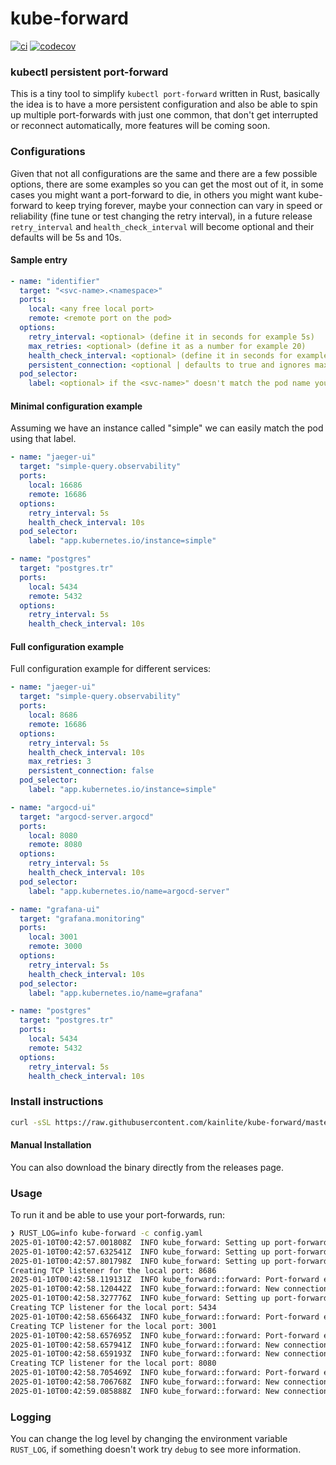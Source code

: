 # kube-forward

[![ci](https://github.com/kainlite/kube-forward/actions/workflows/release.yaml/badge.svg)](https://github.com/kainlite/kube-forward/actions/workflows/release.yaml)
[![codecov](https://codecov.io/gh/kainlite/kube-forward/branch/master/graph/badge.svg)](https://codecov.io/gh/kainlite/kube-forward)

### kubectl persistent port-forward
This is a tiny tool to simplify `kubectl port-forward` written in Rust, basically the idea is to have a more persistent
configuration and also be able to spin up multiple port-forwards with just one common, that don't get interrupted or
reconnect automatically, more features will be coming soon.

### Configurations
Given that not all configurations are the same and there are a few possible options, there are some examples so you can
get the most out of it, in some cases you might want a port-forward to die, in others you might want kube-forward to
keep trying forever, maybe your connection can vary in speed or reliability (fine tune or test changing the retry
interval), in a future release `retry_interval` and `health_check_interval` will become optional and their defaults will be
5s and 10s.

#### Sample entry
```yaml
- name: "identifier"
  target: "<svc-name>.<namespace>"
  ports:
    local: <any free local port> 
    remote: <remote port on the pod> 
  options:
    retry_interval: <optional> (define it in seconds for example 5s)
    max_retries: <optional> (define it as a number for example 20)
    health_check_interval: <optional> (define it in seconds for example 10s)
    persistent_connection: <optional | defaults to true and ignores max_retries>
  pod_selector:
    label: <optional> if the <svc-name>" doesn't match the pod name you need to use a label like: app.kubernetes.io/instance=simple"
```

#### Minimal configuration example
Assuming we have an instance called "simple" we can easily match the pod using that label.
```yaml
- name: "jaeger-ui"
  target: "simple-query.observability"
  ports:
    local: 16686
    remote: 16686
  options:
    retry_interval: 5s
    health_check_interval: 10s
  pod_selector:
    label: "app.kubernetes.io/instance=simple"

- name: "postgres"
  target: "postgres.tr"
  ports:
    local: 5434 
    remote: 5432   
  options:
    retry_interval: 5s
    health_check_interval: 10s
```

#### Full configuration example
Full configuration example for different services:
```yaml
- name: "jaeger-ui"
  target: "simple-query.observability"
  ports:
    local: 8686
    remote: 16686
  options:
    retry_interval: 5s
    health_check_interval: 10s
    max_retries: 3
    persistent_connection: false
  pod_selector:
    label: "app.kubernetes.io/instance=simple"

- name: "argocd-ui"
  target: "argocd-server.argocd"
  ports:
    local: 8080
    remote: 8080
  options:
    retry_interval: 5s
    health_check_interval: 10s
  pod_selector:
    label: "app.kubernetes.io/name=argocd-server"

- name: "grafana-ui"
  target: "grafana.monitoring"
  ports:
    local: 3001  
    remote: 3000   
  options:
    retry_interval: 5s
    health_check_interval: 10s
  pod_selector:
    label: "app.kubernetes.io/name=grafana"

- name: "postgres"
  target: "postgres.tr"
  ports:
    local: 5434 
    remote: 5432   
  options:
    retry_interval: 5s
    health_check_interval: 10s
```

### Install instructions
```bash
curl -sSL https://raw.githubusercontent.com/kainlite/kube-forward/master/scripts/install.sh | sh
```
#### Manual Installation
You can also download the binary directly from the releases page.

### Usage
To run it and be able to use your port-forwards, run:
```bash
❯ RUST_LOG=info kube-forward -c config.yaml
2025-01-10T00:42:57.001808Z  INFO kube_forward: Setting up port-forward for jaeger-ui
2025-01-10T00:42:57.632541Z  INFO kube_forward: Setting up port-forward for argocd-ui
2025-01-10T00:42:57.801798Z  INFO kube_forward: Setting up port-forward for grafana-ui
Creating TCP listener for the local port: 8686
2025-01-10T00:42:58.119131Z  INFO kube_forward::forward: Port-forward established for jaeger-ui
2025-01-10T00:42:58.120442Z  INFO kube_forward::forward: New connection for jaeger-ui peer_addr=127.0.0.1:37674
2025-01-10T00:42:58.327776Z  INFO kube_forward: Setting up port-forward for postgres
Creating TCP listener for the local port: 5434
2025-01-10T00:42:58.656643Z  INFO kube_forward::forward: Port-forward established for postgres
Creating TCP listener for the local port: 3001
2025-01-10T00:42:58.657695Z  INFO kube_forward::forward: Port-forward established for grafana-ui
2025-01-10T00:42:58.657941Z  INFO kube_forward::forward: New connection for postgres peer_addr=127.0.0.1:33474
2025-01-10T00:42:58.659193Z  INFO kube_forward::forward: New connection for grafana-ui peer_addr=127.0.0.1:51300
Creating TCP listener for the local port: 8080
2025-01-10T00:42:58.705469Z  INFO kube_forward::forward: Port-forward established for argocd-ui
2025-01-10T00:42:58.706768Z  INFO kube_forward::forward: New connection for argocd-ui peer_addr=127.0.0.1:57198
2025-01-10T00:42:59.085888Z  INFO kube_forward::forward: New connection for postgres peer_addr=127.0.0.1:33488
```

### Logging

You can change the log level by changing the environment variable `RUST_LOG`, if something doesn't work try `debug` to
see more information.
